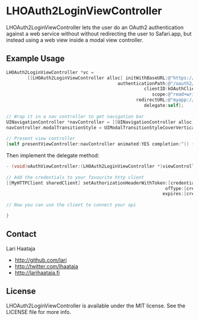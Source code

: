 # LHOAuth2LoginViewController

LHOAuth2LoginViewController lets the user do an OAuth2 authentication against a web service without without redirecting the user to Safari.app, but instead using a web view inside a modal view controller.

## Example Usage

``` objective-c
LHOAuth2LoginViewController *vc =
        [[LHOAuth2LoginViewController alloc] initWithBaseURL:@"https://myoauth2server"
                                          authenticationPath:@"/oauth2/authorize/"
                                                    clientID:kOAuthClientID
                                                       scope:@"read+write"
                                                 redirectURL:@"myapp://oauth2"
                                                    delegate:self];
        
// Wrap it in a nav controller to get navigation bar
UINavigationController *navController = [[UINavigationController alloc] initWithRootViewController:vc];
navController.modalTransitionStyle = UIModalTransitionStyleCoverVertical;
        
// Present view controller
[self presentViewController:navController animated:YES completion:^() {}];
```

Then implement the delegate method:

``` objective-c
- (void)oAuthViewController:(LHOAuth2LoginViewController *)viewController didSucceedWithCredential:(NSDictionary *)credential {
 
// Add the credentials to your favourite http client
[[MyHTTPClient sharedClient] setAuthorizationHeaderWithToken:[credential objectForKey:@"access_token"]
                                                            ofType:[credential objectForKey:@"token_type"]
                                                           expires:[credential objectForKey:@"expires"]];
    
// Now you can use the client to connect your api

}
```

## Contact

Lari Haataja

- http://github.com/lari
- http://twitter.com/lhaataja
- http://larihaataja.fi

## License

LHOAuth2LoginViewController is available under the MIT license. See the LICENSE file for more info.